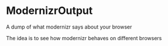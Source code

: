 ModernizrOutput
===============

A dump of what modernizr says about your browser

The idea is to see how modernizr behaves on different browsers

